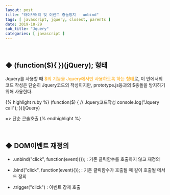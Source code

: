 ```yaml
---
layout: post
title: "라이브러리 및 이벤트 충돌방지 - unbind"
tags: [ javascript, jquery, closest, parents ]
date: 2019-10-29
sub_title: "Jquery"
categories: [ javascript ]
---
```


<p align="center">
    
</p><br/>

## ◆ (function($){ })(jQuery); 형태
Jquery를 사용할 때 <font color="orange">$의 기능을 Jquery에서만 사용하도록 하는 형태</font>로, 이 안에서의 코드 작성은 단순히 Jquery코드의 작성이지만, prototype.js등과의 $충돌을 방지하기 위해 사용한다.

{% highlight ruby %}
(function($) {
    // Jquery코드작성
	console.log("Jquery call");
})(jQuery)

=> 단순 콘솔호출
{% endhighlight %}

<br/>

## ◆ DOM이벤트 재정의

- .unbind("click", function(event){});
: 기존 클릭함수를 호출하지 않고 재정의

- .bind("click", function(event){});
: 기존 클릭함수가 호출될 때 같이 호출될 메서드 정의

- .trigger("click")
: 이벤트 강제 호출
<br/>